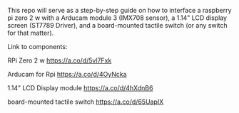 This repo will serve as a step-by-step guide on how to interface a raspberry pi zero 2 w with a Arducam module 3 (IMX708 sensor), a 1.14" LCD display screen (ST7789 Driver), 
and a board-mounted tactile switch (or any switch for that matter).

Link to components:

RPi Zero 2 w 
https://a.co/d/5vl7Fxk

Arducam for Rpi 
https://a.co/d/4OyNcka

1.14" LCD Display module 
https://a.co/d/4hXdnB6

board-mounted tactile switch
https://a.co/d/65UapIX
